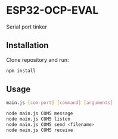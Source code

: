 # ESP32-OCP-EVAL

Serial port tinker

## Installation

Clone repository and run:

```sh
npm install
```

## Usage

```sh
main.js [com-port] [command] [arguments]
```

```sh
node main.js COM5 message
node main.js COM5 listen
node main.js COM5 send <filename>
node main.js COM5 receive
```
